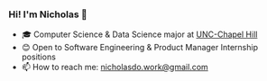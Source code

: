 ### Hi! I'm Nicholas 👋

- 🎓 Computer Science & Data Science major at [UNC-Chapel Hill](https://www.unc.edu/)
- 😊 Open to Software Engineering & Product Manager Internship positions
- 📫 How to reach me: nicholasdo.work@gmail.com
<!--
**kdo1027/kdo1027** is a ✨ _special_ ✨ repository because its `README.md` (this file) appears on your GitHub profile.

Here are some ideas to get you started:

- 🔭 I’m currently working on ...`
- 🌱 I’m currently learning ...
- 👯 I’m looking to collaborate on ...
- 🤔 I’m looking for help with ...
- 💬 Ask me about ...
- 📫 How to reach me: ...
- 😄 Pronouns: ...
- ⚡ Fun fact: ...
-->
